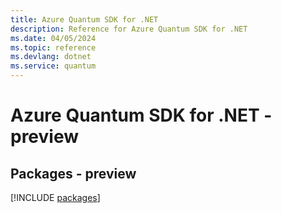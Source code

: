 ```yaml
---
title: Azure Quantum SDK for .NET
description: Reference for Azure Quantum SDK for .NET
ms.date: 04/05/2024
ms.topic: reference
ms.devlang: dotnet
ms.service: quantum
---
```

# Azure Quantum SDK for .NET - preview
## Packages - preview
[!INCLUDE [packages](quantum-index.md)]